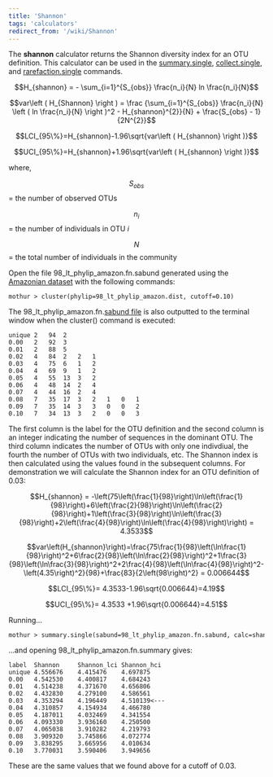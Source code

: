 ```yaml
---
title: 'Shannon'
tags: 'calculators'
redirect_from: '/wiki/Shannon'
---
```

The **shannon** calculator returns the Shannon
diversity index for an OTU definition. This calculator can be used in
the [summary.single](/wiki/summary.single),
[collect.single](/wiki/collect.single), and
[rarefaction.single](/wiki/rarefaction.single) commands.

$$H_{shannon} = - \sum_{i=1}^{S_{obs}} \frac{n_i}{N} ln \frac{n_i}{N}$$

$$var\left ( H_{Shannon} \right ) = \frac {\sum_{i=1}^{S_{obs}} \frac{n_i}{N} \left ( ln \frac{n_i}{N} \right )^2 - H_{shannon}^{2}}{N} + \frac{S_{obs} - 1}{2N^{2}}$$

$$LCI_{95\%}=H_{shannon}-1.96\sqrt{var\left ( H_{shannon} \right )}$$

$$UCI_{95\%}=H_{shannon}+1.96\sqrt{var\left ( H_{shannon} \right )}$$

where,

$$S_{obs}$$ = the number of observed OTUs

$$n_i$$ = the number of individuals in OTU <i>i</i>

$$N$$ = the total number of individuals in the community

Open the file 98\_lt\_phylip\_amazon.fn.sabund generated using the [
Amazonian dataset](https://mothur.s3.us-east-2.amazonaws.com/wiki/amazondata.zip) with the following
commands:

    mothur > cluster(phylip=98_lt_phylip_amazon.dist, cutoff=0.10)

The 98\_lt\_phylip\_amazon.fn.[sabund file](/wiki/sabund_file) is
also outputted to the terminal window when the cluster() command is
executed:

    unique 2   94  2   
    0.00   2   92  3   
    0.01   2   88  5   
    0.02   4   84  2   2   1   
    0.03   4   75  6   1   2   
    0.04   4   69  9   1   2   
    0.05   4   55  13  3   2   
    0.06   4   48  14  2   4   
    0.07   4   44  16  2   4   
    0.08   7   35  17  3   2   1   0   1   
    0.09   7   35  14  3   3   0   0   2   
    0.10   7   34  13  3   2   0   0   3   

The first column is the label for the OTU definition and the second
column is an integer indicating the number of sequences in the dominant
OTU. The third column indicates the number of OTUs with only one
indivdiual, the fourth the number of OTUs with two individuals, etc. The
Shannon index is then calculated using the values found in the
subsequent columns. For demonstration we will calculate the Shannon
index for an OTU definition of 0.03:

$$H_{shannon} = -\left(75\left(\frac{1}{98}\right)\ln\left(\frac{1}{98}\right)+6\left(\frac{2}{98}\right)\ln\left(\frac{2}{98}\right)+1\left(\frac{3}{98}\right)\ln\left(\frac{3}{98}\right)+2\left(\frac{4}{98}\right)\ln\left(\frac{4}{98}\right)\right) = 4.3533$$

$$var\left(H_{shannon}\right)=\frac{75\frac{1}{98}\left(\ln\frac{1}{98}\right)^2+6\frac{2}{98}\left(\ln\frac{2}{98}\right)^2+1\frac{3}{98}\left(\ln\frac{3}{98}\right)^2+2\frac{4}{98}\left(\ln\frac{4}{98}\right)^2-\left(4.35\right)^2}{98}+\frac{83}{2\left(98\right)^2} = 0.006644$$

$$LCI_{95\%}= 4.3533-1.96\sqrt{0.006644}=4.19$$

$$UCI_{95\%}= 4.3533 +1.96\sqrt{0.006644}=4.51$$

Running\...

    mothur > summary.single(sabund=98_lt_phylip_amazon.fn.sabund, calc=shannon)

\...and opening 98\_lt\_phylip\_amazon.fn.summary gives:

    label  Shannon     Shannon_lci Shannon_hci
    unique 4.556676    4.415476    4.697875
    0.00   4.542530    4.400817    4.684243
    0.01   4.514238    4.371670    4.656806
    0.02   4.432830    4.279100    4.586561
    0.03   4.353294    4.196449    4.510139<---
    0.04   4.310857    4.154934    4.466780
    0.05   4.187011    4.032469    4.341554
    0.06   4.093330    3.936160    4.250500
    0.07   4.065038    3.910282    4.219793
    0.08   3.909320    3.745866    4.072774
    0.09   3.838295    3.665956    4.010634
    0.10   3.770031    3.590406    3.949656

These are the same values that we found above for a cutoff of 0.03.
